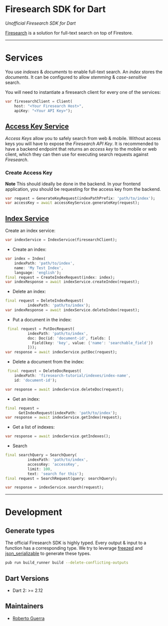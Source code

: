 # Firesearch SDK for Dart

_Unofficial Firesearch SDK for Dart_

[Firesearch](https://firesearch.dev) is a solution for full-text search on top of Firestore.

---
# Services

You use _indexes_ & _documents_ to enable full-text search. An _index_ stores the _documents_. It can be 
configured to allow _stemming_ & _case-sensitive_ search.

You will need to instantiate a firesearch client for every one of the services:
```dart
var firesearchClient = Client(
    host: "<Your Firesearch Host>",
    apiKey: "<Your API Key>");
```

## [Access Key Service](https://firesearch.dev/docs/security/access-keys)

_Access Keys_ allow you to safely search from web & mobile. Without access keys you will have to expose the
_Firesearch API Key_. It is recommended to have a backend endpoint that returns an _access key_ to the mobile or 
web client, which they can then use for executing search requests against _Firesearch_.

### Create Access Key
__Note__ This should ideally be done in the backend. In your frontend application, you should be requesting
for the access key from the backend.

```dart
var request = GenerateKeyRequest(indexPathPrefix: 'path/to/index');
var accessKey = await accessKeyService.generateKey(request);
```

## [Index Service](https://firesearch.dev/docs/api/IndexService)
Create an index service:
```dart
var indexService = IndexService(firesearchClient);
```
- Create an index:

```dart
var index = Index(
    indexPath: 'path/to/index',
    name: 'My Test Index',
    language: 'english');
final request = CreateIndexRequest(index: index);
var indexResponse = await indexService.createIndex(request);
```

- Delete an index:

```dart
final request = DeleteIndexRequest(
          indexPath: 'path/to/index');
var indexResponse = await indexService.deleteIndex(request);
```

- Put a document in the index:

```dart
 final request = PutDocRequest(
          indexPath: 'path/to/index',
          doc: Doc(id: 'document-id', fields: [
            Field(key: 'key', value: {'name': 'searchable_field'})
          ]));
var response = await indexService.putDoc(request);
```

- Delete a document from the index:

```dart
 final request = DeleteDocRequest(
    indexPath: 'firesearch-tutorial/indexes/index-name',
    id: 'document-id');

var response = await indexService.deleteDoc(request);
```

- Get an index:

```dart
final request =
      GetIndexRequest(indexPath: 'path/to/index');
var response = await indexService.getIndex(request);
```

- Get a list of indexes:

```dart
var response = await indexService.getIndexes();
```

- Search

```dart
final searchQuery = SearchQuery(
          indexPath: 'path/to/index',
          accessKey: 'accessKey',
          limit: 100,
          text: 'search for this');
final request = SearchRequest(query: searchQuery);

var response = indexService.search(request);

```

---
# Development

## Generate types
The official Firesearch SDK is highly typed. Every output & input to a function
has a corresponding type. We try to leverage [freezed](https://github.com/rrousselGit/freezed)
and [json_serializable](https://github.com/google/json_serializable.dart) to generate
these types.

```bash
pub run build_runner build --delete-conflicting-outputs
```

## Dart Versions
- Dart 2: >= 2.12

## Maintainers
- [Roberto Guerra](https://github.com/uris77)

